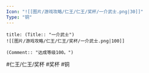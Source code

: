 ```yaml
---
Icon: "![[图片/游戏攻略/仁王/仁王/奖杯/一介武士.png|30]]"
Type: "铜"
---
```

```ad-common-bronze-trophy
title: (Title:: "一介武士")
![[图片/游戏攻略/仁王/仁王/奖杯/一介武士.png|100]]

(Comment:: "达成等级100。")
```

#仁王/仁王/奖杯 #奖杯 #铜
